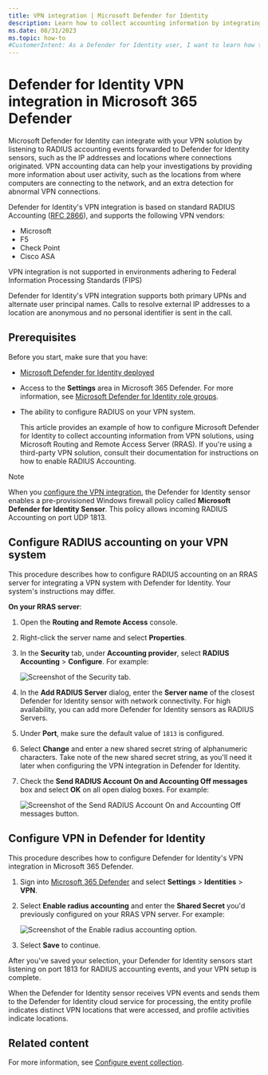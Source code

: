 ```yaml
---
title: VPN integration | Microsoft Defender for Identity
description: Learn how to collect accounting information by integrating a VPN for Microsoft Defender for Identity in Microsoft 365 Defender.
ms.date: 08/31/2023
ms.topic: how-to
#CustomerIntent: As a Defender for Identity user, I want to learn how to collect accounting information from VPN solutions. 
---
```


# Defender for Identity VPN integration in Microsoft 365 Defender

Microsoft Defender for Identity can integrate with your VPN solution by listening to RADIUS accounting events forwarded to Defender for Identity sensors, such as the IP addresses and locations where connections originated. VPN accounting data can help your investigations by providing more information about user activity, such as the locations from where computers are connecting to the network, and an extra detection for abnormal VPN connections.

Defender for Identity's VPN integration is based on standard RADIUS Accounting ([RFC 2866](https://tools.ietf.org/html/rfc2866)), and supports the following VPN vendors:

- Microsoft
- F5
- Check Point
- Cisco ASA

VPN integration is not supported in environments adhering to Federal Information Processing Standards (FIPS)

Defender for Identity's VPN integration supports both primary UPNs and alternate user principal names. Calls to resolve external IP addresses to a location are anonymous and no personal identifier is sent in the call.

## Prerequisites

Before you start, make sure that you have:

- [Microsoft Defender for Identity deployed](deploy-defender-identity.md)
- Access to the **Settings** area in Microsoft 365 Defender. For more information, see [Microsoft Defender for Identity role groups](role-groups.md).
- The ability to configure RADIUS on your VPN system. 

    This article provides an example of how to configure Microsoft Defender for Identity to collect accounting information from VPN solutions, using Microsoft Routing and Remote Access Server (RRAS). If you're using a third-party VPN solution, consult their documentation for instructions on how to enable RADIUS Accounting.

> [!NOTE]
> When you [configure the VPN integration](#configure-vpn-in-defender-for-identity), the Defender for Identity sensor enables a pre-provisioned Windows firewall policy called **Microsoft Defender for Identity Sensor**. This policy allows incoming RADIUS Accounting on port UDP 1813.
>

## Configure RADIUS accounting on your VPN system

This procedure describes how to configure RADIUS accounting on an RRAS server for integrating a VPN system with Defender for Identity. Your system's instructions may differ.

**On your RRAS server**:

1. Open the **Routing and Remote Access** console.
1. Right-click the server name and select **Properties**.
1. In the **Security** tab, under **Accounting provider**, select **RADIUS Accounting** > **Configure**. For example:

    ![Screenshot of the Security tab.](media/radius-setup.png)

1. In the **Add RADIUS Server** dialog, enter the **Server name** of the closest Defender for Identity sensor with network connectivity. For high availability, you can add more Defender for Identity sensors as RADIUS Servers. 

1. Under **Port**, make sure the default value of `1813` is configured. 

1. Select **Change** and enter a new shared secret string of alphanumeric characters. Take note of the new shared secret string, as you'll need it later when configuring the VPN integration in Defender for Identity. 

1. Check the **Send RADIUS Account On and Accounting Off messages** box and select **OK** on all open dialog boxes. For example:

    ![Screenshot of the Send RADIUS Account On and Accounting Off messages button.](media/vpn-set-accounting.png)

## Configure VPN in Defender for Identity

This procedure describes how to configure Defender for Identity's VPN integration in Microsoft 365 Defender.

1. Sign into [Microsoft 365 Defender](https://security.microsoft.com) and select **Settings** > **Identities** > **VPN**.

1. Select **Enable radius accounting** and enter the **Shared Secret** you'd previously configured on your RRAS VPN server. For example:

    ![Screenshot of the Enable radius accounting option.](media//vpn-integration.png)

1. Select **Save** to continue.

After you've saved your selection, your Defender for Identity sensors start listening on port 1813 for RADIUS accounting events, and your VPN setup is complete.

When the Defender for Identity sensor receives VPN events and sends them to the Defender for Identity cloud service for processing, the entity profile indicates distinct VPN locations that were accessed, and profile activities indicate locations.

## Related content

For more information, see [Configure event collection](deploy/configure-event-collection.md).
